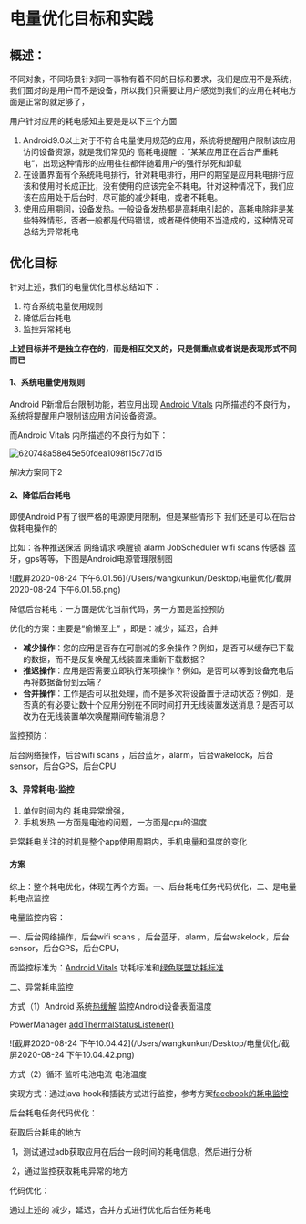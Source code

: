 # 电量优化目标和实践

## 概述：

不同对象，不同场景针对同一事物有着不同的目标和要求，我们是应用不是系统，我们面对的是用户而不是设备，所以我们只需要让用户感觉到我们的应用在耗电方面是正常的就足够了，

用户针对应用的耗电感知主要是是以下三个方面

1. Android9.0以上对于不符合电量使用规范的应用，系统将提醒用户限制该应用访问设备资源，就是我们常见的 高耗电提醒 ：”某某应用正在后台严重耗电“，出现这种情形的应用往往都伴随着用户的强行杀死和卸载
2. 在设置界面有个系统耗电排行，针对耗电排行，用户的期望是应用耗电排行应该和使用时长成正比，没有使用的应该完全不耗电，针对这种情况下，我们应该在应用处于后台时，尽可能的减少耗电，或者不耗电。
3. 使用应用期间，设备发热。一般设备发热都是高耗电引起的，高耗电除非是某些特殊情形，否者一般都是代码错误，或者硬件使用不当造成的，这种情况可总结为异常耗电

## 优化目标

针对上述，我们的电量优化目标总结如下：

1. 符合系统电量使用规则  
2. 降低后台耗电 
3. 监控异常耗电

**上述目标并不是独立存在的，而是相互交叉的，只是侧重点或者说是表现形式不同而已**

#### 1、系统电量使用规则

Android P新增后台限制功能，若应用出现 [Android Vitals](https://developer.android.google.cn/topic/performance/vitals) 内所描述的不良行为，系统将提醒用户限制该应用访问设备资源。

而Android Vitals 内所描述的不良行为如下：

![620748a58e45e50fdea1098f15c77d15](/Users/wangkunkun/Desktop/电量优化/620748a58e45e50fdea1098f15c77d15.png)

解决方案同下2

#### 2、降低后台耗电

即使Android P有了很严格的电源使用限制，但是某些情形下 我们还是可以在后台做耗电操作的

比如：各种推送保活 网络请求  唤醒锁 alarm  JobScheduler wifi scans 传感器 蓝牙，gps等等，下图是Android电源管理限制图

![截屏2020-08-24 下午6.01.56](/Users/wangkunkun/Desktop/电量优化/截屏2020-08-24 下午6.01.56.png)

降低后台耗电：一方面是优化当前代码，另一方面是监控预防

优化的方案：主要是“偷懒至上” ，即是：减少，延迟，合并

- **减少操作**：您的应用是否存在可删减的多余操作？例如，是否可以缓存已下载的数据，而不是反复唤醒无线装置来重新下载数据？
- **推迟操作**：应用是否需要立即执行某项操作？例如，是否可以等到设备充电后再将数据备份到云端？
- **合并操作**：工作是否可以批处理，而不是多次将设备置于活动状态？例如，是否真的有必要让数十个应用分别在不同时间打开无线装置发送消息？是否可以改为在无线装置单次唤醒期间传输消息？

监控预防：

后台网络操作，后台wifi scans ，后台蓝牙，alarm，后台wakelock，后台sensor，后台GPS，后台CPU

#### 3、异常耗电-监控

1. 单位时间内的 耗电异常增强，
2. 手机发热 一方面是电池的问题，一方面是cpu的温度

异常耗电关注的时机是整个app使用周期内，手机电量和温度的变化



#### 方案

综上：整个耗电优化，体现在两个方面。一、后台耗电任务代码优化，二、是电量耗电点监控

电量监控内容：

一、后台网络操作，后台wifi scans ，后台蓝牙，alarm，后台wakelock，后台sensor，后台GPS，后台CPU，

而监控标准为：[Android Vitals](https://developer.android.google.cn/topic/performance/vitals) 功耗标准和[绿色联盟功耗标准](https://www.china-sga.com/upload/doc/c4170daf956747f6bea1c9e20584239e/软件绿色联盟应用体验标准3.0_功耗标准V1.1.pdf)

二、异常耗电监控 

方式（1）Android 系统[热缓解](https://source.android.google.cn/devices/architecture/hidl/thermal-mitigation?hl=zh-cn) 监控Android设备表面温度

PowerManager [addThermalStatusListener()](https://android.googlesource.com/platform/frameworks/base/+/refs/heads/android10-release/core/java/android/os/PowerManager.java#1812)

![截屏2020-08-24 下午10.04.42](/Users/wangkunkun/Desktop/电量优化/截屏2020-08-24 下午10.04.42.png)

方式（2）循环 监听电池电流 电池温度 

实现方式：通过java hook和插装方式进行监控，参考方案[facebook的耗电监控](https://github.com/facebookincubator/Battery-Metrics)   



后台耗电任务代码优化：

获取后台耗电的地方

​       1，测试通过adb获取应用在后台一段时间的耗电信息，然后进行分析

​        2，通过监控获取耗电异常的地方

代码优化：

通过上述的 减少，延迟，合并方式进行优化后台任务耗电

























